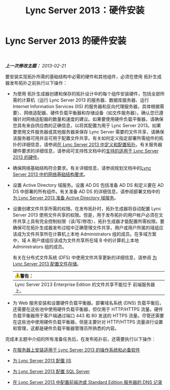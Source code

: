 ﻿---
title: Lync Server 2013：硬件安装
TOCTitle: 硬件安装
ms:assetid: 37a9f295-cde3-4beb-9a6a-2580082798ab
ms:mtpsurl: https://technet.microsoft.com/zh-cn/library/Gg425852(v=OCS.15)
ms:contentKeyID: 49312529
ms.date: 05/19/2016
mtps_version: v=OCS.15
ms.translationtype: HT
---

# Lync Server 2013 的硬件安装

 

_**上一次修改主题：** 2013-02-21_

要安装实现拓扑所需的基础结构中必需的硬件和其他组件，必须在使用 拓扑生成器发布拓扑之前执行以下操作：

  - 为使用 拓扑生成器创建和保存的拓扑设计中的每个组件安装硬件，包括全部所需的计算机（运行 Lync Server 2013 的服务器、数据库服务器、运行 Internet Information Services (IIS) 的服务器和反向代理服务器，具体根据需要）、网络适配器、硬件负载平衡器和存储设备（如文件服务器）。确认您已遵循针对网络适配器的数量和速度的建议。如果要使用硬件负载平衡器，请确保您具有来自供应商的正确信息，以将其配置为用于 Lync Server 2013。如果要使用文件服务器或其他服务器来保存 Lync Server 需要的文件共享，请确保该服务器可用并且可用于配置文件共享。有关如何定义指定部署所需组件的拓扑的详细信息，请参阅[在 Lync Server 2013 中定义和配置拓扑](lync-server-2013-defining-and-configuring-the-topology.md)。有关服务器硬件要求的详细信息，请参阅可支持性文档中的[支持的适用于 Lync Server 2013 的硬件](lync-server-2013-supported-hardware.md)。

  - 确保网络基础结构符合要求。有关详细信息，请参阅规划文档中的[Lync Server 2013 中的网络基础结构要求](lync-server-2013-network-infrastructure-requirements.md)。

  - 设置 Active Directory 域服务。设置 AD DS 包括准备 AD DS 和定义要在 AD DS 中部署的所有组件。有关准备 AD DS 的详细信息，请参阅部署文档中的 [为 Lync Server 2013 准备 Active Directory 域服务](lync-server-2013-preparing-active-directory-domain-services.md)。

  - 设置创建文件共享所需的权限。在发布拓扑时，拓扑生成器将自动配置 Lync Server 2013 使用文件共享的权限。但是，用于发布拓扑的用户帐户必须在文件共享上具有完全控制权限（读/写/修改），拓扑生成器才能配置所需权限。要确保可在拓扑生成器发布过程中正确管理文件共享，用户或用户所属的域组应该成为文件共享所在计算机上本地 Administrators 组的成员。在多域方案中，域 A 用户或组应该成为文件共享所在域 B 中的计算机上本地 Administrators 组的成员。
    
    有关在分布式文件系统 (DFS) 中使用文件共享更新的详细信息，请参阅 [为 Lync Server 2013 配置文件存储](lync-server-2013-configure-dfs-file-storage.md)。
    
    <table>
    <thead>
    <tr class="header">
    <th><img src="images/JJ656815.warning(OCS.15).gif" title="warning" alt="warning" />警告：</th>
    </tr>
    </thead>
    <tbody>
    <tr class="odd">
    <td>Lync Server 2013 Enterprise Edition 的文件共享不能位于 前端服务器上。</td>
    </tr>
    </tbody>
    </table>


  - 为 Web 服务安装和设置硬件负载平衡器。部署域名系统 (DNS) 负载平衡后，还需要在这些池中使用硬件负载平衡器，但仅用于 HTTP/HTTPS 流量。硬件负载平衡器用于客户端通过端口 443 和 80 发送的 HTTPS 流量。尽管还需要在这些池中使用硬件负载平衡器，但是主要针对 HTTP/HTTPS 流量进行设置和管理，这都是硬件负载平衡器管理员所熟悉的内容。

完成本主题中介绍的所有准备任务后，在发布拓扑前，还需要执行以下操作：

  - [在服务器上安装适用于 Lync Server 2013 的操作系统和必备软件](lync-server-2013-install-operating-systems-and-prerequisite-software-on-servers.md)

  - [为 Lync Server 2013 配置 IIS](lync-server-2013-configure-iis.md)

  - [为 Lync Server 2013 配置 SQL Server](lync-server-2013-configure-sql-server-for-lync-server.md)

  - [在 Lync Server 2013 中配置前端池或 Standard Edition 服务器的 DNS 记录](lync-server-2013-configure-dns-records-for-a-front-end-pool-or-standard-edition-server.md)

